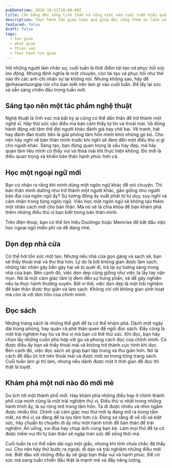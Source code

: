 ```yaml
---
pubDatetime: 2018-10-11T10:00:00Z
title: Cân bằng đời sống tinh thần và công việc vào cuối tuần hiệu quả
description: Thực hành tôn giáo hiệu quả giúp đời sống thêm an lành và hạnh phúc, giác ngộ nhiều điều hữu ích để đem lại năng lượng tích cực cho bản thân, và giá trị đẹp cho cộng đồng.
featured: false
draft: false
tags:
  - ton giao
  - phat giao
  - thien van
  - thuc hanh ton giao
---
```


Với những người làm nhân sự, cuối tuần là thời điểm _tái tạo và phục hồi sức lao động._ Nhưng định nghĩa là một chuyện, còn tái tạo và phục hồi như thế nào thì các anh chị nhân sự lại không nói. Nhưng không sao, hãy để @nhavantuonglai nói cho bạn biết nên làm gì vào cuối tuần. Để lấy lại sức và sẵn sàng chiến đấu trong tuần mới.

## Sáng tạo nên một tác phẩm nghệ thuật

Nghệ thuật là lĩnh vực mà bất kỳ ai cũng có thể dấn thân để trở thành một nghệ sĩ. Hãy thử sức vào điều mà bạn cảm thấy tự tin và thoải mái. Và đừng hành động với tâm thế đợi người khác đánh giá hay chê bai. Vẽ tranh, hát hay đánh đàn trước tiên là giải phóng tâm hồn mình khỏi những gò bó. Cho nên hãy nghĩ về bản thân mình trước khi nghĩ sẽ đem đến một điều thú vị gì cho người khác. Sáng tạo, bạn đừng quan trọng là xấu hay đẹp, mà hãy quan tâm liệu mình có thấy vui và thỏa mái khi thực hiện không. Đó mới là điều quan trọng và khiến bản thân hạnh phúc hơn cả.

## Học một ngoại ngữ mới

Bạn có nhận ra rằng khi mình dùng một ngôn ngữ khác để nói chuyện. Thì bản thân mình dường như trở thành một người khác, gần giống như người bản địa của ngôn ngữ ấy? Sự tương đồng ấy xuất phát từ tư duy, suy nghĩ và cảm nhận trong từng ngôn ngữ. Việc học một ngôn ngữ sẽ không tạo thêm một nhân cách mới cho bản thân. Mà nó sẽ là chìa khóa để bạn khám phá thêm những điều thú vị bạn biết trong bản thân mình.

Trên điện thoại, bạn có thể tìm hiểu Duolingo hoặc Memrise để bắt đầu việc học ngoại ngữ miễn phí và dễ dàng nhé.

## Dọn dẹp nhà cửa

Có thể hơi tốn sức một tẹo. Nhưng nếu nhà cửa gọn gàng và sạch sẽ, bạn sẽ thấy thoải mái và thư thả hơn. Lý do là bởi không gian được làm sạch, những tác nhân gây bẩn gây hại sẽ bị quét đi, trả lại sự tương sáng trong nhà của bạn. Bên cạnh đó, việc dọn dẹp cũng giống như việc ta lấy tay nặn mụn. Nó là một cảm giác tâm lý đem đến sự hưng phấn, và dễ gây nghiện nếu ta thực hành thường xuyên. Bởi vì thế, việc dọn dẹp là một trải nghiệm để bản thân được thư giãn và làm sạch. Không chỉ với không gian sinh hoạt mà còn là với tâm hồn của chính mình.

## Đọc sách

Những trang sách là những thế giới để ta có thể khám phá. Dành một ngày dài trong phòng, hay quán cà phê thân quen để ngồi đọc sách. Đấy cũng là một trải nghiệm hay ho và thú vị mà bạn có thể thử sức. Khi đọc, bạn hãy chọn lấy những cuốn phù hợp với gu và phong cách đọc của chính mình. Có được điều ấy bạn sẽ thấy thoải mái và không trở thành cực hình khi đọc. Bên cạnh đó, việc đọc sách sẽ giúp bạn tập trung và thư giãn hơn. Nó là cách để đầu óc trở nên thoải mái và được _mát xa_ trong từng trang sách. Cuối tuần làm gì thì làm, nhưng nếu dành được một ít thời gian để đọc thì thật là tuyệt.

## Khám phá một nơi nào đó mới mẻ

Du lịch tới một thành phố mới. Hay khám phá những điều hay ở chính thành phố của mình cũng là một trải nghiệm thú vị. Điều thú vị nhất trong những hành trình ấy, là sự rộng mở trong tâm hồn. Ta đi được nhiều và nhìn ngắm được nhiều thứ. Chính cái cảm giác mọi thứ mới lạ đang mở ra trong tầm mắt, nó thú vị và đáng để ta lưu tâm hơn cả. Đừng sợ rằng đi về rồi sẽ kiệt sức, hãy chuẩn bị chuyến đi ấy như một hành trình để bản thân để trải nghiệm. Ăn uống, vui đùa hay chụp ảnh cùng bạn bè. Làm mọi thứ để ta có được niềm vui thì tự bản thân sẽ ngập tràn sức để sống thôi mà.

Cuối tuần ta có thể nằm dài ngủ một giấc, nhưng khi tỉnh chưa chắc đã thấy vui. Cho nên hãy thử bước ra ngoài, đi dạo và trải nghiệm những điều mới mẻ. Biết đâu với những điều ấy sẽ giúp bạn thấy vui và hạnh phúc. Để có sức mà sang tuần chiến đấu thật là mạnh mẽ và đầy năng lượng.
